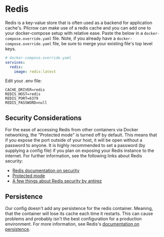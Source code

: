 # Redis

Redis is a key-value store that is often used as a backend for application cache's.  Pilcrow can make use of a redis cache and you can add one to your docker-compose setup with relative ease. Paste the below in a `docker-compose.override.yaml` file.  Note, if you already have a `docker-compose.override.yaml` file, be sure to merge your existing file's top level keys.

``` yaml
# docker-compose.override.yaml
services:
  redis:
    image: redis:latest
```

Edit your .env file:
``` env
CACHE_DRIVER=redis
REDIS_HOST=redis
REDIS_PORT=6379
REDIS_PASSWORD=null
```

## Security Considerations

For the ease of accessing Redis from other containers via Docker networking, the "Protected mode" is turned off by default. This means that if you expose the port outside of your host, it will be open without a password to anyone. It is highly recommended to set a password (by supplying a config file) if you plan on exposing your Redis instance to the internet. For further information, see the following links about Redis security:

- [Redis documentation on security](https://redis.io/topics/security)
- [Protected mode](https://redis.io/topics/security#protected-mode)
- [A few things about Redis security by antirez](http://antirez.com/news/96)


## Persistence

Our config doesn't add any persistence for the redis container.  Meaning, that the container will lose its cache each time it restarts.  This can cause problems and probably isn't the best configuration for a production environment.  For
more information, see Redis's [documentation on persistence](http://redis.io/topics/persistence).